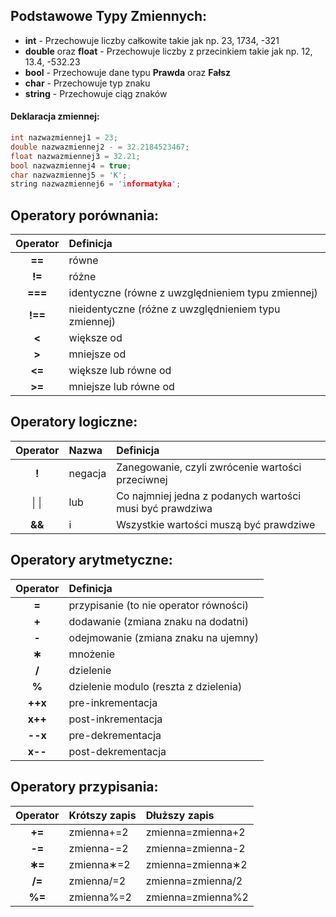 ## Podstawowe Typy Zmiennych:
 - **int** - Przechowuje liczby całkowite takie jak np. 23, 1734, -321
 - **double** oraz **float** - Przechowuje liczby z przecinkiem takie jak np. 12, 13.4, -532.23
 - **bool** - Przechowuje dane typu **Prawda** oraz **Fałsz**
 - **char** - Przechowuje typ znaku
 - **string** - Przechowuje ciąg znaków

#### Deklaracja zmiennej:
```cpp
int nazwazmiennej1 = 23;
double nazwazmiennej2 - = 32.2184523467;
float nazwazmiennej3 = 32.21;
bool nazwazmiennej4 = true;
char nazwazmiennej5 = 'K';
string nazwazmiennej6 = 'informatyka';
```
## Operatory porównania:

| Operator  | Definicja                                            |
| :----:    |    :---                                              |
| **==**    | równe                                                |
| **!=**    | różne                                                |
| **===**   | identyczne (równe z uwzględnieniem typu zmiennej)    |
| **!==**   | nieidentyczne (różne z uwzględnieniem typu zmiennej) |
| **<**     | większe od                                           |
| **>**     | mniejsze od                                          |
| **<=**    | większe lub równe od                                 |
| **>=**    | mniejsze lub równe od                                |


## Operatory logiczne:

| Operator  | Nazwa     | Definicja                                                  |
| :----:    |    :---   |          :---                                              |
| **!**     | negacja   | Zanegowanie, czyli zwrócenie wartości przeciwnej           |
| **││**    | lub       | Co najmniej jedna z podanych wartości musi być prawdziwa   |
| **&&**    | i         | Wszystkie wartości muszą być prawdziwe                     |

## Operatory arytmetyczne:

| Operator  | Definicja                                            |
| :----:    |    :---                                              |
| **=**     | przypisanie (to nie operator równości)               |
| **+**     | dodawanie (zmiana znaku na dodatni)                  |
| **-**     | odejmowanie (zmiana znaku na ujemny)                 |
| **∗**     | mnożenie                                             |
| **/**     | dzielenie                                            |
| **%**     | dzielenie modulo (reszta z dzielenia)                |
| **++x**   | pre-inkrementacja                                    |
| **x++**   | post-inkrementacja                                   |
| **--x**   | pre-dekrementacja                                    |
| **x--**   | post-dekrementacja                                   |

## Operatory przypisania:

| Operator  | Krótszy zapis        | Dłuższy zapis                 |
| :----:    |    :---              |          :---                 |
| **+=**    | zmienna+=2           | zmienna=zmienna+2             |
| **-=**    | zmienna-=2           | zmienna=zmienna-2             |
| **∗=**    | zmienna∗=2           | zmienna=zmienna∗2             |
| **/=**    | zmienna/=2           | zmienna=zmienna/2             |
| **%=**    | zmienna%=2           | zmienna=zmienna%2             |